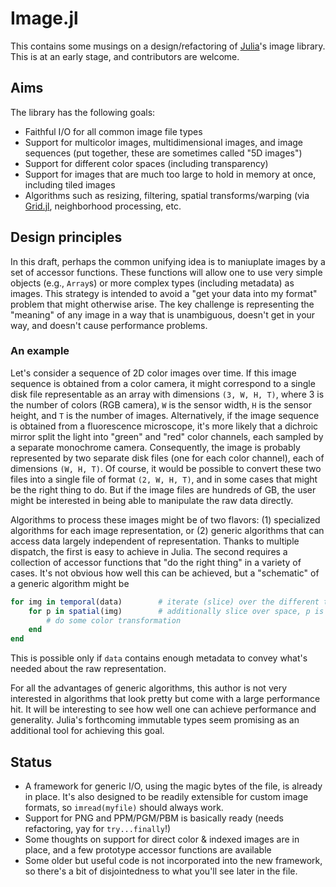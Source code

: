 # Image.jl

This contains some musings on a design/refactoring of [Julia](http://julialang.org/)'s image library. This is at an early stage, and contributors are welcome.

## Aims

The library has the following goals:

- Faithful I/O for all common image file types
- Support for multicolor images, multidimensional images, and image sequences (put together, these are sometimes called "5D images")
- Support for different color spaces (including transparency)
- Support for images that are much too large to hold in memory at once, including tiled images
- Algorithms such as resizing, filtering, spatial transforms/warping (via [Grid.jl](http://github.com/timholy/Grid.jl/), neighborhood processing, etc.

## Design principles

In this draft, perhaps the common unifying idea is to maniuplate images by a set of accessor functions. These functions will allow one to use very simple objects (e.g., `Array`s) or more complex types (including metadata) as images. This strategy is intended to avoid a "get your data into my format" problem that might otherwise arise. The key challenge is representing the "meaning" of any image in a way that is unambiguous, doesn't get in your way, and doesn't cause performance problems.

### An example

Let's consider a sequence of 2D color images over time. If this image sequence is obtained from a color camera, it might correspond to a single disk file representable as an array with dimensions `(3, W, H, T)`, where 3 is the number of colors (RGB camera), `W` is the sensor width, `H` is the sensor height, and `T` is the number of images. Alternatively, if the image sequence is obtained from a fluorescence microscope, it's more likely that a dichroic mirror split the light into "green" and "red" color channels, each sampled by a separate monochrome camera. Consequently, the image is probably represented by two separate disk files (one for each color channel), each of dimensions `(W, H, T)`. Of course, it would be possible to convert these two files into a single file of format `(2, W, H, T)`, and in some cases that might be the right thing to do. But if the image files are hundreds of GB, the user might be interested in being able to manipulate the raw data directly.

Algorithms to process these images might be of two flavors: (1) specialized algorithms for each image representation, or (2) generic algorithms that can access data largely independent of representation. Thanks to multiple dispatch, the first is easy to achieve in Julia. The second requires a collection of accessor functions that "do the right thing" in a variety of cases. It's not obvious how well this can be achieved, but a "schematic" of a generic algorithm might be

```julia
for img in temporal(data)        # iterate (slice) over the different times
    for p in spatial(img)        # additionally slice over space, p is a pixel
        # do some color transformation
    end
end
```

This is possible only if `data` contains enough metadata to convey what's needed about the raw representation. 

For all the advantages of generic algorithms, this author is not very interested in algorithms that look pretty but come with a large performance hit. It will be interesting to see how well one can achieve performance and generality. Julia's forthcoming immutable types seem promising as an additional tool for achieving this goal.

## Status

- A framework for generic I/O, using the magic bytes of the file, is already in place. It's also designed to be readily extensible for custom image formats, so `imread(myfile)` should always work.
- Support for PNG and PPM/PGM/PBM is basically ready (needs refactoring, yay for `try...finally`!)
- Some thoughts on support for direct color & indexed images are in place, and a few prototype accessor functions are available
- Some older but useful code is not incorporated into the new framework, so there's a bit of disjointedness to what you'll see later in the file.
